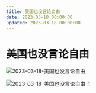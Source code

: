 ```yaml
---
title: 美国也没言论自由
date: 2023-03-18 00:00:00
updated: 2023-03-18 00:00:00
---
```


# 美国也没言论自由

![2023-03-18-美国也没言论自由](assets/2023-03-18-美国也没言论自由.jpeg)

![2023-03-18-美国也没言论自由-1](assets/2023-03-18-美国也没言论自由-1.jpeg)

